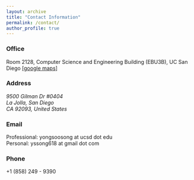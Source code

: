 ```yaml
---
layout: archive
title: "Contact Information"
permalink: /contact/
author_profile: true
---
```


### Office

Room 2128, Computer Science and Engineering Building (EBU3B), UC San Diego [[google maps]](https://www.google.com/maps/place/32°52'54.5%22N+117°14'00.8%22W/@32.8818125,-117.2335625,17z/data=!3m1!4b1!4m5!3m4!1s0x0:0x0!8m2!3d32.8818125!4d-117.2335625)

### Address

<address>
  9500 Gilman Dr #0404 <br />  La Jolla, San Diego <br /> CA 92093, United States
</address>

### Email

Professional: yongsoosong at ucsd dot edu <br />
Personal: yssong618 at gmail dot com

### Phone

+1 (858) 249 - 9390